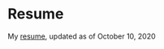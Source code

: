 # Resume
My [resume](https://github.com/nicklauscyc/resume/blob/master/Nicklaus%20Resume%20Oct%2010%202020.pdf), updated as of October 10, 2020

